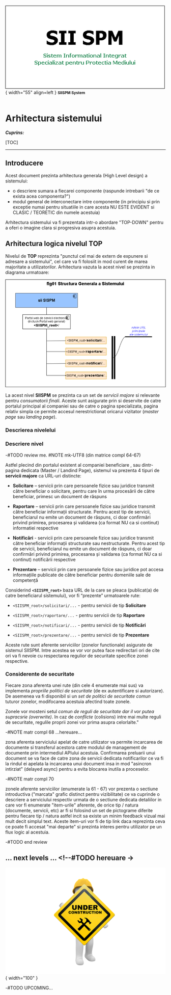 ![SIISPM_logo](../pictures/SIISPM_logo.png){ width="55" align=left }
<small markdown>**SIISPM System**
</small><br><br>


# Arhitectura sistemului



***Cuprins:***

[TOC]

***




## Introducere

Acest document prezinta arhitectura generala (High Level design) a sistemului:

* o descriere sumara a fiecarei componente (raspunde intrebarii "de ce exista acea componenta?")
* modul general de interconectare intre componente (in principiu si prin exceptie numai pentru situatiile in care acesta NU ESTE EVIDENT si CLASIC / TEORETIC din numele acestuia)

Arhitectura sistemului va fi prezentata intr-o abordare "TOP-DOWN" pentru a oferi o imagine clara si progresiva asupra acestuia.




## Arhitectura logica nivelul TOP

Nivelul de **TOP** reprezinta "punctul cel mai de extern de expunere si adresare a sistemului", cel care va fi folosiit in mod curent de marea majoritate a utilizatorilor. Arhitectura vazuta la acest nivel se prezinta in diagrama urmatoare:

![fig_01](../pictures/fig01_structura_sistemului.png)

La acest nivel **SIISPM** se prezinta ca un set de *servicii majore* si relevante pentru *consumatorii finali*. Aceste sunt asigurate prin si deservite de catre portalul principal al companiei sau de catre o pagina specializata, pagina relativ simpla ce permite accesul nerestrictionat oricarui vizitator (*master page* sau *landing page*).
### Descrierea nivelelui


### Descriere nivel

-#TODO review me. #NOTE mk-UTF8 (din matrice compl 64-67)

Astfel plecind din portalul existent al companiei beneficiare , sau dintr-pagina dedicata (Master / Landind Page), sistemul va prezenta 4 tipuri de **servicii majore** ca URL-uri distincte: 

* **Solicitare** – servicii prin care persoanele fizice sau juridice transmit către beneficiar o solicitare, pentru care în urma procesării de către beneficiar, primesc un document de răspuns

* **Raportare** – servicii prin care persoanele fizice sau juridice transmit către beneficiar informații structurate. Pentru acest tip de servicii, beneficiarul nu emite un document de răspuns, ci doar confirmări privind primirea, procesarea și validarea (ca format NU ca si continut) informatiei respective

* **Notificări** - servicii prin care persoanele fizice sau juridice transmit către beneficiar informații structurate sau nestructurate. Pentru acest tip de servicii, beneficiarul nu emite un document de răspuns, ci doar confirmări privind primirea, procesarea și validarea (ca format NU ca si continut) notificării respective

* **Prezentare** – servicii prin care persoanele fizice sau juridice pot accesa informațiile publicate de către beneficiar pentru domeniile sale de competență

Considerind **`<SIISPM_root>`** baza URL de la care se pleaca (publicat(a) de catre beneficiarul sistemului), vor fi “prezente” urmatoarele rute:

* `<SIISPM_root>/solicitari/...` - pentru servicii de tip **Solicitare**

* `<SIISPM_root>/raportare/...` - pentru servicii de tip **Raportare**

* `<SIISPM_root>/notificari/...` -
 pentru servicii de tip **Notificări**

* `<SIISPM_root>/prezentare/...` - pentru servicii de tip **Prezentare**

Aceste rute sunt aferente serviciilor (zonelor functionale) asigurate de sistemul SIISPM. Intre acestea se vor vor putea face redirectari ori de cite ori va fi nevoie cu respectarea regulior de securitate specifice zonei respective.


### Considerente de securitate

Fiecare zona aferenta unei rute (din cele 4 enumerate mai sus) va implementa *propriile politici de securitate* (de ex autentificare si autorizare). De asemenea va fi disponibil si un *set de politici de securitate comun* tuturor zonelor, modifocarea acestuia afectind toate zonele.

Zonele vor mosteni setul *comun de reguli de securitate dar il vor putea supracsrie (overwrite)*. In caz de *conflicte* (colisions) intre mai multe reguli de securitate, regulile proprii zonei vor prima asupra celorlalte."


-#NOTE matr compl 68 ...hereuare...

zona aferenta serviciului apelat de catre utilizator va permite incarcarea de documente si transferul acestora catre modulul de management de documente prin intermediul APIului acestuia. Confirmarea preluarii unui document se va face de catre zona de servicii dedicata notificarilor ce va fi la rindul ei apelata la incarcarea unui document insa in mod "asincron intirziat" (delayed async) pentru a evita blocarea inutila a proceselor.


-#NOTE matr compl 70

zonele aferente serviciilor (enumerate la 61 - 67) vor prezenta o sectiune introductiva ("marcata" grafic distinct pentru vizibilitate) ce va cuprinde o descriere a serviciului respectiv urmata de o sectiune dedicata detaliilor in care vor fi enumerate "item-urile" aferente, de orice tip / natura (documente, servicii, etc) ar fi si folosind un set de pictograme diferite pentru fiecare tip / natura astfel incit sa existe un minim feedback vizual mai mult decit simplul text. Aceste item-uri vor fi de tip link daca reprezinta ceva ce poate fi accesat "mai departe" si prezinta interes pentru utilizator pe un flux logic al acestuia.

-#TODO end review















## ... next levels ... <!--#TODO hereuare ->

![wip...](../pictures/under_maintenance.png){ width="100" }

-#TODO UPCOMING...








